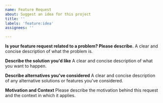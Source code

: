 ```yaml
---
name: Feature Request
about: Suggest an idea for this project
title: ''
labels: 'feature:idea'
assignees: ''

---
```


<!-- Please apply the 'triage' label if you would like a prioritised response from the team -->

**Is your feature request related to a problem? Please describe.**
A clear and concise description of what the problem is.

**Describe the solution you'd like**
A clear and concise description of what you want to happen.

**Describe alternatives you've considered**
A clear and concise description of any alternative solutions or features you've considered.

**Motivation and Context**
Please describe the motivation behind this request and the context in which it applies.
